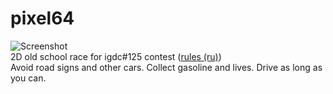 # pixel64
![Screenshot](http://www.gamedev.ru/files/images/109873_1439551110_1.gif)  
2D old school race for igdc#125 contest ([rules (ru)](http://igdc.ru/igdc_top.php?konkurs=125))  
Avoid road signs and other cars. Collect gasoline and lives. Drive as long as you can.

